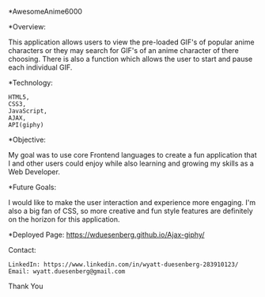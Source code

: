 *AwesomeAnime6000

*Overview:

This application allows users to view the pre-loaded GIF's of popular anime characters or they may search for GIF's of an anime character of there choosing. There is also a function which allows the user to start and pause each individual GIF.

*Technology:

    HTML5,
    CSS3,
    JavaScript,
    AJAX,
    API(giphy)

*Objective:

My goal was to use core Frontend languages to create a fun application that I and other users could enjoy while also learning and growing my skills as a Web Developer.

*Future Goals:

I would like to make the user interaction and experience more engaging. I'm also a big fan of CSS, so more creative and fun style features are definitely on the horizon for this application.

*Deployed Page:
https://wduesenberg.github.io/Ajax-giphy/

Contact:

    LinkedIn: https://www.linkedin.com/in/wyatt-duesenberg-283910123/
    Email: wyatt.duesenberg@gmail.com

Thank You
